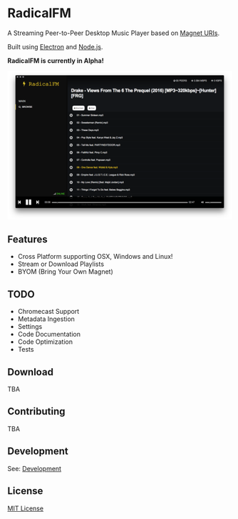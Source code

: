 # RadicalFM
A Streaming Peer-to-Peer Desktop Music Player based on [Magnet URIs](https://en.wikipedia.org/wiki/Magnet_URI_scheme).

Built using [Electron](http://electron.atom.io) and [Node.js](https://nodejs.org/).

**RadicalFM is currently in Alpha!**

![RadicalFM](screenshot.png)

## Features
* Cross Platform supporting OSX, Windows and Linux!
* Stream or Download Playlists
* BYOM (Bring Your Own Magnet)

## TODO
* Chromecast Support
* Metadata Ingestion
* Settings
* Code Documentation
* Code Optimization
* Tests

## Download
TBA

## Contributing
TBA

## Development
See: [Development](DEVELOPMENT.md)

## License
[MIT License](http://alfg.mit-license.org/)
